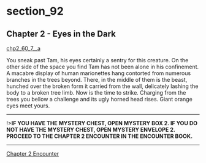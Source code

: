 
# section_92

## Chapter 2 - Eyes in the Dark

[chp2_60_7__a](../../decomp/app/src/main/res/raw/chp2_60_7__a.mp3 ':include :type=audio')

You sneak past Tam, his eyes certainly a sentry for this creature. On the other side of the space you find Tam has not been alone in his confinement. A macabre display of human marionettes hang contorted from numerous branches in the trees beyond. There, in the middle of them is the beast, hunched over the broken form it carried from the wall, delicately lashing the body to a broken tree limb. Now is the time to strike. Charging from the trees you bellow a challenge and its ugly horned head rises. Giant orange eyes meet yours.

---

!>**IF YOU HAVE THE MYSTERY CHEST, OPEN MYSTERY BOX 2.  IF YOU DO NOT HAVE THE MYSTERY CHEST, OPEN MYSTERY ENVELOPE 2.  PROCEED TO THE CHAPTER 2 ENCOUNTER IN THE ENCOUNTER BOOK.** 

---

[Chapter 2 Encounter](output/chapter2/section_94.md)


